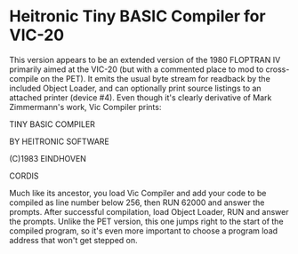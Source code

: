 # Heitronic Tiny BASIC Compiler for VIC-20

This version appears to be an extended version of the 1980 FLOPTRAN IV primarily aimed at the VIC-20 (but with a commented place to mod to cross-compile on the PET).  It emits the usual byte stream for readback by the included Object Loader, and can optionally print source listings to an attached printer (device #4).  Even though it's clearly derivative of Mark Zimmermann's work, Vic Compiler prints:

TINY BASIC COMPILER

BY HEITRONIC SOFTWARE


(C)1983    EINDHOVEN


CORDIS

Much like its ancestor, you load Vic Compiler and add your code to be compiled as line number below 256, then RUN 62000 and answer the prompts.  After successful compilation, load Object Loader, RUN and answer the prompts.  Unlike the PET version, this one jumps right to the start of the compiled program, so it's even more important to choose a program load address that won't get stepped on.

